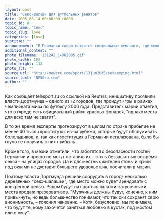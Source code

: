 ```yaml
---
layout: post
title: "Секс-шалаши для футбольных фанатов"
date: 2005-06-14 00:00:00 +0000
topic_id: 8
topic_name: "Секс"
topic_slug: love
categories: [love]
subtitle: ""
announcement: "В Германии скоро появятся специальные кемпинги, где можно будет спокойно удовлетворять свои сексуальные потребности. Дело в том, что местные эксперты прогнозируют значительное увеличение количества проституток в стране во время чемпионата мира по футболу, а обслужить клиентов им пока негде."
additional_content: ""
photo_filename: "131242_14062005.gif"
photo_width: 158
photo_height: 118
photo_alt: ""
source_url: "http://newsru.com/sport/13jun2005/sexkemping.html"
source_text: "NEWSru.com"
author: ""
---
```

Как сообщает telesport.ru со ссылкой на Reuters, инициативу проявили власти Дортмунда – одного из 12 городов, где пройдут игры в рамках чемпионата мира по футболу 2006 года. Представитель мэрии отметил, что в городе есть официальный район красных фонарей, "однако места для всех там не хватит".

В то же время эксперты прогнозируют в целом по стране прибытие не менее 40 тысяч проституток из-за рубежа, которые будут обслуживать болельщиков, и, так как проституция в Германии легализована, было бы глупо не получить с них прибыль.

Кроме того, в мэрии отметили, что заботятся о безопасности гостей Германии и просто не могут оставить их – столь беззащитных во время секса – на улицах городов. Да и для местных жителей стоны и крики под окнами не доставят большего удовольствия, посчитали в мэрии.

Поэтому власти Дортмунда решили соорудить в городе несколько деревянных "секс-шалашей", где место можно будет арендовать с конкретной целью. Рядом будут находиться палатки-закусочные и места продаж презервативов. "Мужчины должны будут, конечно, к ним привыкнуть, но ведь большинство понимают, что так они сохранят свою анонимность, – пояснил чиновник. – Хотя, безусловно, мы понимаем, что будут те, кому захочется заняться любовью в кустах, под мостом или в лесу".
